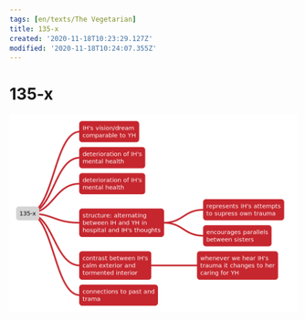 ```yaml
---
tags: [en/texts/The Vegetarian]
title: 135-x
created: '2020-11-18T10:23:29.127Z'
modified: '2020-11-18T10:24:07.355Z'
---
```


# 135-x
![135 to some other page](../maps/135-x.svg)

